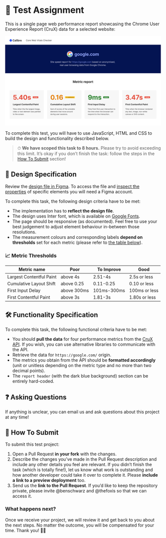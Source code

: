 # 📝 Test Assignment
This is a single page web performance report showcasing the Chrome User Experience Report (CruX) data for a selected website:

![Core Web Vitals Checker Preview](core-web-vitals-checker-preview.png)

To complete this test, you will have to use JavaScript, HTML and CSS to build the design and functionality described below.

> ⏱ **We have scoped this task to 8 hours.** Please try to avoid exceeding this limit. It’s okay if you don’t finish the task: follow the steps in the [How To Submit](#-how-to-submit) section!

## 🎨 Design Specification
Review the [design file in Figma](https://www.figma.com/file/gRsIi7uODaoGyQuPS9Z79b/Front-end-Developer-Test-UI?node-id=0%3A1). To access the file and [inspect the properties](https://help.figma.com/hc/en-us/articles/360055203533-Use-the-Inspect-panel) of specific elements you will need a Figma account.

To complete this task, the following design criteria have to be met:

* The implementation has to **reflect the design file**.
* The design uses Inter font, which is available on [Google Fonts](https://fonts.google.com/specimen/Inter).
* The page should be responsive (as documented). Feel free to use your best judgement to adjust element behaviour in-between those resolutions.
* The measurement colours and corresponding labels **depend on thresholds** set for each metric (please refer to [the table below](#-metric-thresholds)).

### 📈 Metric Thresholds

| Metric name | Poor | To Improve | Good |
|---|---|---|---|
| Largest Contentful Paint | above 4s  | 2.51-4s | 2.5s or less |
| Cumulative Layout Shift |  above 0.25 | 0.11-0.25 |  0.10 or less |
| First Input Delay | above 300ms | 101ms-300ms | 100ms or less |
| First Contentful Paint |  above 3s  | 1.81-3s | 1.80s or less |

## 🛠 Functionality Specification

To complete this task, the following functional criteria have to be met:

* You should **pull the data** for four performance metrics from the [CruX API](https://web.dev/chrome-ux-report-api/). If you wish, you can use alternative libraries to communicate with the API.
* Retrieve the data for `https://google.com/` origin. 
* The metrics you obtain from the API should be **formatted accordingly** (unit or unitless depending on the metric type and no more than two decimal points).
* The `report header` (with the dark blue background) section can be entirely hard-coded.

## ❓ Asking Questions
If anything is unclear, you can email us and ask questions about this project at any time!

## 🎉 How To Submit

To submit this test project:

1. Open a Pull Request **in your fork** with the changes.
2. Describe the changes you’ve made in the Pull Request description and include any other details you feel are relevant. If you didn’t finish the task (which is totally fine!), let us know what work is outstanding and how another developer could take it over to complete it. Please **include a link to a preview deployment** too.
3. Send us the **link to the Pull Request**. If you’d like to keep the repository private, please invite @benschwarz and @thefoxis so that we can access it.

### What happens next?

Once we receive your project, we will review it and get back to you about the next steps. No matter the outcome, you will be compensated for your time. Thank you! 🙌🏻 